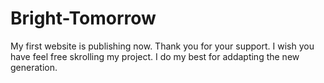 # Bright-Tomorrow
My first website is publishing now.
Thank you for your support.
I wish you have feel free skrolling my project.
I do my best for addapting the new generation.

